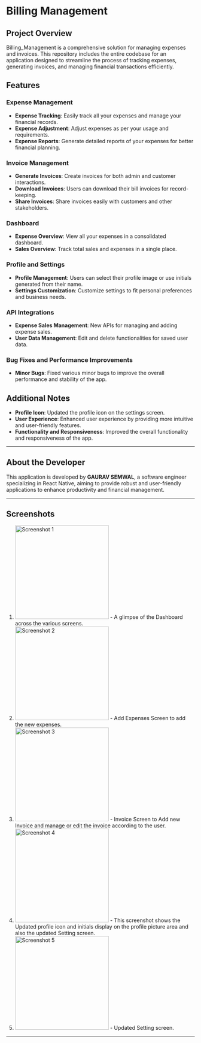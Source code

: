 # Billing Management

## Project Overview
Billing_Management is a comprehensive solution for managing expenses and invoices. This repository includes the entire codebase for an application designed to streamline the process of tracking expenses, generating invoices, and managing financial transactions efficiently.

## Features
### Expense Management
- **Expense Tracking**: Easily track all your expenses and manage your financial records.
- **Expense Adjustment**: Adjust expenses as per your usage and requirements.
- **Expense Reports**: Generate detailed reports of your expenses for better financial planning.

### Invoice Management
- **Generate Invoices**: Create invoices for both admin and customer interactions.
- **Download Invoices**: Users can download their bill invoices for record-keeping.
- **Share Invoices**: Share invoices easily with customers and other stakeholders.

### Dashboard
- **Expense Overview**: View all your expenses in a consolidated dashboard.
- **Sales Overview**: Track total sales and expenses in a single place.

### Profile and Settings
- **Profile Management**: Users can select their profile image or use initials generated from their name.
- **Settings Customization**: Customize settings to fit personal preferences and business needs.

### API Integrations
- **Expense Sales Management**: New APIs for managing and adding expense sales.
- **User Data Management**: Edit and delete functionalities for saved user data.

### Bug Fixes and Performance Improvements
- **Minor Bugs**: Fixed various minor bugs to improve the overall performance and stability of the app.

## Additional Notes
- **Profile Icon**: Updated the profile icon on the settings screen.
- **User Experience**: Enhanced user experience by providing more intuitive and user-friendly features.
- **Functionality and Responsiveness**: Improved the overall functionality and responsiveness of the app.

---

## About the Developer
This application is developed by **GAURAV SEMWAL**, a software engineer specializing in React Native, aiming to provide robust and user-friendly applications to enhance productivity and financial management.

---

## Screenshots

1. <img src="https://github.com/user-attachments/assets/a90fa53b-4ff2-4ec6-9a7b-e83c077d8ad6" alt="Screenshot 1" width="250">
   - A glimpse of the Dashboard across the various screens.

2. <img src="https://github.com/user-attachments/assets/2e018f07-6139-441d-a6d2-4f9c494ba838" alt="Screenshot 2" width="250">
   - Add Expenses Screen to add the new expenses.

3. <img src="https://github.com/user-attachments/assets/ec3b6be2-2385-4488-a858-affb0279ae24" alt="Screenshot 3" width="250">
   - Invoice Screen to Add new Invoice and manage or edit the invoice according to the user.

4. <img src="https://github.com/user-attachments/assets/3f4ba68c-cd9a-422f-837a-da4dc8973565" alt="Screenshot 4" width="250">
   - This screenshot shows the Updated profile icon and initials display on the profile picture area and also the updated Setting screen.

5. <img src="https://github.com/user-attachments/assets/ba45bb9f-fa9e-476f-b8a8-3f9fccd99611" alt="Screenshot 5" width="250">
   - Updated Setting screen.

---


